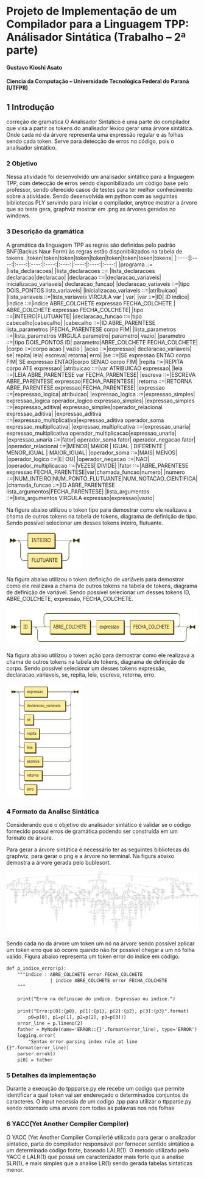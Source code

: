 # Projeto de Implementação de um Compilador para a Linguagem TPP: Análisador Sintática (Trabalho – 2ª parte)
#### Gustavo Kioshi Asato
#### Ciencia da Computação – Universidade Tecnológica Federal do Paraná (UTFPR)
## 1 Introdução
correção de gramatica
O Analisador Sintático é uma parte do compilador que visa a partir os tokens do analisador léxico gerar uma árvore sintática. Onde cada nó da árvore representa uma expressão regular e as folhas sendo cada token. Serve para detecção de erros no código, pois o analisador sintático.
### 2 Objetivo
Nessa atividade foi desenvolvido um analisador sintático para a linguagem TPP, com detecção de erros sendo disponibilizado um código base pelo professor, sendo oferecido casos de testes para ter melhor conhecimento sobre a atividade. Sendo desenvolvida em python com as seguintes bibliotecas PLY servindo para iniciar o compilador, anytree mostrar a árvore que ao teste gera, graphviz mostrar em .png as árvores geradas no windows.
### 3 Descrição da gramática
A gramática da linguagem TPP as regras são definidas pelo padrão BNF(Backus Naur Form) às regras estão disponibilizados na tabela de tokens.
|token|token|token|token|token|token|token|token|tokens|
|:----:|:----:|:----:|:----:|:----:|:----:|:----:|:----:|:----:|
|programa ::= |lista_declaracoes|
|lista_declaracoes ::= |lista_declaracoes declaracao|declaracao|
|declaracao ::=|declaracao_variaveis| inicializacao_variaveis| declaracao_funcao|
|declaracao_variaveis ::=|tipo DOIS_PONTOS lista_variaveis|
|inicializacao_variaveis ::=|atribuicao|
|lista_variaveis ::=|lista_variaveis VIRGULA var | var|
|var ::=|ID| ID indice|
|indice ::=|indice ABRE_COLCHETE expressao FECHA_COLCHETE | ABRE_COLCHETE expressao FECHA_COLCHETE|
|tipo ::=|INTEIRO|FLUTUANTE|
|declaracao_funcao ::=|tipo cabecalho|cabecalho|
|cabecalho ::=|ID ABRE_PARENTESE lista_parametros |FECHA_PARENTESE corpo FIM|
|lista_parametros ::=|lista_parametros VIRGULA parametro| parametro| vazio|
|parametro ::=|tipo DOIS_PONTOS ID|  parametro|ABRE_COLCHETE FECHA_COLCHETE|
|corpo ::=|corpo acao | vazio |
|acao ::=|expressao| declaracao_variaveis| se| repita| leia| escreva| retorna| erro|
|se ::=|SE expressao ENTAO corpo FIM| SE expressao ENTAO|corpo SENAO corpo FIM|
|repita ::=|REPITA corpo ATE expressao|
|atribuicao ::=|var ATRIBUICAO expressao|
|leia ::=|LEIA ABRE_PARENTESE var FECHA_PARENTESE|
|escreva ::=|ESCREVA ABRE_PARENTESE expressao|FECHA_PARENTESE|
|retorna ::=|RETORNA ABRE_PARENTESE expressao|FECHA_PARENTESE|
|expressao ::=|expressao_logica| atribuicao|
|expressao_logica ::=|expressao_simples| expressao_logica operador_logico expressao_simples|
|expressao_simples ::=|expressao_aditiva| expressao_simples|operador_relacional expressao_aditiva|
|expressao_aditiva ::=|expressao_multiplicativa|expressao_aditiva operador_soma expressao_multiplicativa|
|expressao_multiplicativa ::=|expressao_unaria| expressao_multiplicativa operador_multiplicacao|expressao_unaria|
|expressao_unaria ::=|fator| operador_soma fator| operador_negacao fator|
|operador_relacional ::=|MENOR| MAIOR | IGUAL | DIFERENTE | MENOR_IGUAL | MAIOR_IGUAL|
|operador_soma ::=|MAIS| MENOS|
|operador_logico ::=|E| OU|
|operador_negacao ::=|NAO|
|operador_multiplicacao ::=|VEZES| DIVIDE|
|fator ::=|ABRE_PARENTESE expressao FECHA_PARENTESE|var|chamada_funcao|numero|
|numero ::=|NUM_INTEIRO|NUM_PONTO_FLUTUANTE|NUM_NOTACAO_CIENTIFICA|
|chamada_funcao ::=|ID ABRE_PARENTESE lista_argumentos|FECHA_PARENTESE|
|lista_argumentos  ::=|lista_argumentos VIRGULA expressao|expressao|vazio|

Na figura abaixo utilizou o token tipo para demostrar como ele realizava a chama de outros tokens na tabela de tokens, diagrama de definição de tipo. Sendo possível selecionar um desses tokens inteiro, flutuante.

<img src="tipo.png" style="height: 100px; width:200px;"/>

Na figura abaixo utilizou o token definição de variáveis para demostrar como ele realizava a chama de outros tokens na tabela de tokens, diagrama de definição de variável. Sendo possível selecionar um desses tokens ID, ABRE_COLCHETE, expressão, FECHA_COLCHETE.

<img src="defini_variavel.png" style="height: 100px; width:600px;"/>

Na figura abaixo utilizou o token ação para demostrar como ele realizava a chama de outros tokens na tabela de tokens, diagrama de definição de corpo. Sendo possível selecionar um desses tokens expressão, declaracao_variaveis, se, repita, leia, escreva, retorna, erro.

<img src="acao.png" style="height: 300px; width:200px;"/>

### 4 Formato da Analise Sintática 
Considerando que o objetivo do analisador sintático é validar se o código fornecido possui erros de gramática podendo ser construída em um formato de árvore.

Para gerar a árvore sintática é necessário ter as seguintes bibliotecas do graphviz, para gerar o png e a árvore no terminal.
Na figura abaixo demostra a árvore gerada pelo bublesort.

<img src="bubble_sort.tpp.unique.ast.png"/>


Sendo cada no da árvore um token um nó na árvore sendo possível aplicar um token erro que só ocorre quando não for possível chegar a um nó folha valido. Figura abaixo representa um token error do índice em código.

```
def p_indice_error(p):
    """indice : ABRE_COLCHETE error FECHA_COLCHETE
                | indice ABRE_COLCHETE error FECHA_COLCHETE
    """

    print("Erro na definicao do indice. Expressao ou indice.")

    print("Erro:p[0]:{p0}, p[1]:{p1}, p[2]:{p2}, p[3]:{p3}".format(
        p0=p[0], p1=p[1], p2=p[2], p3=p[3]))
    error_line = p.lineno(2)
    father = MyNode(name='ERROR::{}'.format(error_line), type='ERROR')
    logging.error(
        "Syntax error parsing index rule at line {}".format(error_line))
    parser.errok()
    p[0] = father
```
### 5 Detalhes da implementação
Durante a execução do tppparse.py ele recebe um codigo que permite identificar a qual token vai ser endereçado o determinados conjuntos de caracteres. O input necessia de um codigo .tpp para utilizar o ttpparse.py sendo retornado uma arvore com todas as palavras nos nós folhas 

### 6 YACC(Yet Another Compiler Compiler)
O YACC (Yet Another Compiler Compiler)é utilizado para gerar o analizador sintatico, parte do compilador responsável por fornecer sentido sintático a um determinado código fonte, baseado LALR(1). 
O metodo utilizado pelo YACC é LALR(1) que possui um caracterizador mais forte que a analise SLR(1), e mais simples que a analise LR(1) sendo gerada tabelas sintaticas menor.

